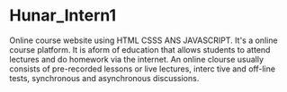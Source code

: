 # Hunar_Intern1
Online course website using HTML CSSS ANS JAVASCRIPT.
It's a online course platform. It is aform of education that allows students to attend lectures and do homework via the internet. 
An online clourse usually consists of pre-recorded lessons or live lectures, interc tive and off-line tests, synchronous and asynchronous discussions.
